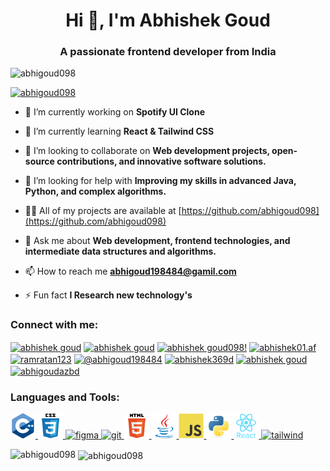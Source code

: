 <h1 align="center">Hi 👋, I'm Abhishek Goud</h1>
<h3 align="center">A passionate frontend developer from India</h3>

<p align="left"> <img src="https://komarev.com/ghpvc/?username=abhigoud098&label=Profile%20views&color=0e75b6&style=flat" alt="abhigoud098" /> </p>

<p align="left"> <a href="https://github.com/ryo-ma/github-profile-trophy"><img src="https://github-profile-trophy.vercel.app/?username=abhigoud098" alt="abhigoud098" /></a> </p>

- 🔭 I’m currently working on **Spotify UI Clone**

- 🌱 I’m currently learning **React & Tailwind CSS**

- 👯 I’m looking to collaborate on **Web development projects, open-source contributions, and innovative software solutions.**

- 🤝 I’m looking for help with **Improving my skills in advanced Java, Python, and complex algorithms.**

- 👨‍💻 All of my projects are available at [https://github.com/abhigoud098](https://github.com/abhigoud098)

- 💬 Ask me about **Web development, frontend technologies, and intermediate data structures and algorithms.**

- 📫 How to reach me **abhigoud198484@gamil.com**

- ⚡ Fun fact **I Research new technology's**

<h3 align="left">Connect with me:</h3>
<p align="left">
<a href="https://twitter.com/abhishek goud" target="blank"><img align="center" src="https://raw.githubusercontent.com/rahuldkjain/github-profile-readme-generator/master/src/images/icons/Social/twitter.svg" alt="abhishek goud" height="30" width="40" /></a>
<a href="https://linkedin.com/in/abhishek goud" target="blank"><img align="center" src="https://raw.githubusercontent.com/rahuldkjain/github-profile-readme-generator/master/src/images/icons/Social/linked-in-alt.svg" alt="abhishek goud" height="30" width="40" /></a>
<a href="https://kaggle.com/abhishek goud098!" target="blank"><img align="center" src="https://raw.githubusercontent.com/rahuldkjain/github-profile-readme-generator/master/src/images/icons/Social/kaggle.svg" alt="abhishek goud098!" height="30" width="40" /></a>
<a href="https://instagram.com/abhishek01.af" target="blank"><img align="center" src="https://raw.githubusercontent.com/rahuldkjain/github-profile-readme-generator/master/src/images/icons/Social/instagram.svg" alt="abhishek01.af" height="30" width="40" /></a>
<a href="https://www.codechef.com/users/ramratan123" target="blank"><img align="center" src="https://cdn.jsdelivr.net/npm/simple-icons@3.1.0/icons/codechef.svg" alt="ramratan123" height="30" width="40" /></a>
<a href="https://www.hackerrank.com/@abhigoud198484" target="blank"><img align="center" src="https://raw.githubusercontent.com/rahuldkjain/github-profile-readme-generator/master/src/images/icons/Social/hackerrank.svg" alt="@abhigoud198484" height="30" width="40" /></a>
<a href="https://www.leetcode.com/abhishek369d" target="blank"><img align="center" src="https://raw.githubusercontent.com/rahuldkjain/github-profile-readme-generator/master/src/images/icons/Social/leet-code.svg" alt="abhishek369d" height="30" width="40" /></a>
<a href="https://www.hackerearth.com/abhishek goud" target="blank"><img align="center" src="https://raw.githubusercontent.com/rahuldkjain/github-profile-readme-generator/master/src/images/icons/Social/hackerearth.svg" alt="abhishek goud" height="30" width="40" /></a>
<a href="https://auth.geeksforgeeks.org/user/abhigoudazbd" target="blank"><img align="center" src="https://raw.githubusercontent.com/rahuldkjain/github-profile-readme-generator/master/src/images/icons/Social/geeks-for-geeks.svg" alt="abhigoudazbd" height="30" width="40" /></a>
</p>

<h3 align="left">Languages and Tools:</h3>
<p align="left"> <a href="https://www.w3schools.com/cpp/" target="_blank" rel="noreferrer"> <img src="https://raw.githubusercontent.com/devicons/devicon/master/icons/cplusplus/cplusplus-original.svg" alt="cplusplus" width="40" height="40"/> </a> <a href="https://www.w3schools.com/css/" target="_blank" rel="noreferrer"> <img src="https://raw.githubusercontent.com/devicons/devicon/master/icons/css3/css3-original-wordmark.svg" alt="css3" width="40" height="40"/> </a> <a href="https://www.figma.com/" target="_blank" rel="noreferrer"> <img src="https://www.vectorlogo.zone/logos/figma/figma-icon.svg" alt="figma" width="40" height="40"/> </a> <a href="https://git-scm.com/" target="_blank" rel="noreferrer"> <img src="https://www.vectorlogo.zone/logos/git-scm/git-scm-icon.svg" alt="git" width="40" height="40"/> </a> <a href="https://www.w3.org/html/" target="_blank" rel="noreferrer"> <img src="https://raw.githubusercontent.com/devicons/devicon/master/icons/html5/html5-original-wordmark.svg" alt="html5" width="40" height="40"/> </a> <a href="https://www.java.com" target="_blank" rel="noreferrer"> <img src="https://raw.githubusercontent.com/devicons/devicon/master/icons/java/java-original.svg" alt="java" width="40" height="40"/> </a> <a href="https://developer.mozilla.org/en-US/docs/Web/JavaScript" target="_blank" rel="noreferrer"> <img src="https://raw.githubusercontent.com/devicons/devicon/master/icons/javascript/javascript-original.svg" alt="javascript" width="40" height="40"/> </a> <a href="https://www.python.org" target="_blank" rel="noreferrer"> <img src="https://raw.githubusercontent.com/devicons/devicon/master/icons/python/python-original.svg" alt="python" width="40" height="40"/> </a> <a href="https://reactjs.org/" target="_blank" rel="noreferrer"> <img src="https://raw.githubusercontent.com/devicons/devicon/master/icons/react/react-original-wordmark.svg" alt="react" width="40" height="40"/> </a> <a href="https://tailwindcss.com/" target="_blank" rel="noreferrer"> <img src="https://www.vectorlogo.zone/logos/tailwindcss/tailwindcss-icon.svg" alt="tailwind" width="40" height="40"/> </a> </p>

<p><img align="left" src="https://github-readme-stats.vercel.app/api/top-langs?username=abhigoud098&show_icons=true&locale=en&layout=compact" alt="abhigoud098" /></p>

<p>&nbsp;<img align="center" src="https://github-readme-stats.vercel.app/api?username=abhigoud098&show_icons=true&locale=en" alt="abhigoud098" /></p>

